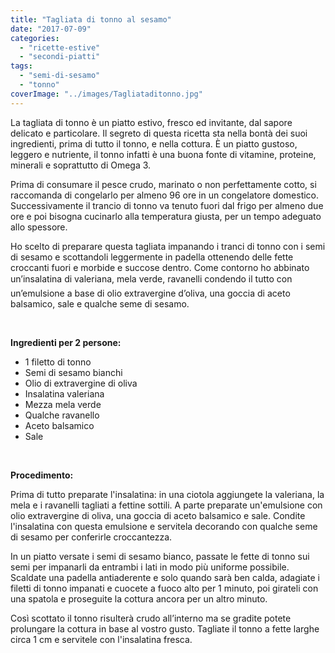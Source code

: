 ```yaml
---
title: "Tagliata di tonno al sesamo"
date: "2017-07-09"
categories: 
  - "ricette-estive"
  - "secondi-piatti"
tags: 
  - "semi-di-sesamo"
  - "tonno"
coverImage: "../images/Tagliataditonno.jpg"
---
```


La tagliata di tonno è un piatto estivo, fresco ed invitante, dal sapore delicato e particolare. Il segreto di questa ricetta sta nella bontà dei suoi ingredienti, prima di tutto il tonno, e nella cottura. È un piatto gustoso, leggero e nutriente, il tonno infatti è una buona fonte di vitamine, proteine, minerali e soprattutto di Omega 3.

Prima di consumare il pesce crudo, marinato o non perfettamente cotto, si raccomanda di congelarlo per almeno 96 ore in un congelatore domestico. Successivamente il trancio di tonno va tenuto fuori dal frigo per almeno due ore e poi bisogna cucinarlo alla temperatura giusta, per un tempo adeguato allo spessore.

Ho scelto di preparare questa tagliata impanando i tranci di tonno con i semi di sesamo e scottandoli leggermente in padella ottenendo delle fette croccanti fuori e morbide e succose dentro. Come contorno ho abbinato un’insalatina di valeriana, mela verde, ravanelli condendo il tutto con un’emulsione a base di olio extravergine d’oliva, una goccia di aceto balsamico, sale e qualche seme di sesamo.

 

**Ingredienti per 2 persone:**

- 1 filetto di tonno
- Semi di sesamo bianchi
- Olio di extravergine di oliva
- Insalatina valeriana
- Mezza mela verde
- Qualche ravanello
- Aceto balsamico
- Sale

 

**Procedimento:**

Prima di tutto preparate l'insalatina: in una ciotola aggiungete la valeriana, la mela e i ravanelli tagliati a fettine sottili. A parte preparate un'emulsione con olio extravergine di oliva, una goccia di aceto balsamico e sale. Condite l'insalatina con questa emulsione e servitela decorando con qualche seme di sesamo per conferirle croccantezza.

In un piatto versate i semi di sesamo bianco, passate le fette di tonno sui semi per impanarli da entrambi i lati in modo più uniforme possibile. Scaldate una padella antiaderente e solo quando sarà ben calda, adagiate i filetti di tonno impanati e cuocete a fuoco alto per 1 minuto, poi girateli con una spatola e proseguite la cottura ancora per un altro minuto.

Così scottato il tonno risulterà crudo all’interno ma se gradite potete prolungare la cottura in base al vostro gusto. Tagliate il tonno a fette larghe circa 1 cm e servitele con l'insalatina fresca.

